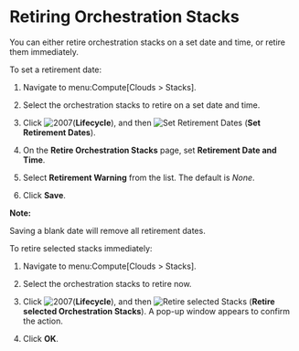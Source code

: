# Retiring Orchestration Stacks

You can either retire orchestration stacks on a set date and time, or
retire them immediately.

To set a retirement date:

1.  Navigate to menu:Compute\[Clouds \> Stacks\].

2.  Select the orchestration stacks to retire on a set date and time.

3.  Click ![2007](../images/2007.png)(**Lifecycle**), and then ![Set
    Retirement Dates](../images/retirement.png) (**Set Retirement
    Dates**).

4.  On the **Retire Orchestration Stacks** page, set **Retirement Date
    and Time**.

5.  Select **Retirement Warning** from the list. The default is *None*.

6.  Click **Save**.

**Note:**

Saving a blank date will remove all retirement dates.

To retire selected stacks immediately:

1.  Navigate to menu:Compute\[Clouds \> Stacks\].

2.  Select the orchestration stacks to retire now.

3.  Click ![2007](../images/2007.png)(**Lifecycle**), and then ![Retire selected Stacks](../images/retirement.png) (**Retire selected Orchestration Stacks**). A pop-up window appears to confirm the action.

4.  Click **OK**.

